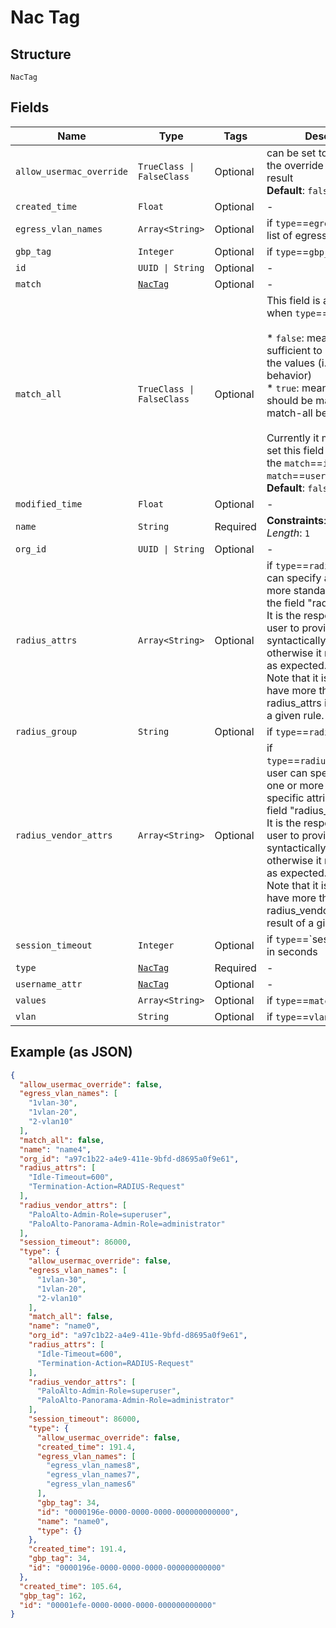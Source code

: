 
# Nac Tag

## Structure

`NacTag`

## Fields

| Name | Type | Tags | Description |
|  --- | --- | --- | --- |
| `allow_usermac_override` | `TrueClass \| FalseClass` | Optional | can be set to true to allow the override by usermac result<br>**Default**: `false` |
| `created_time` | `Float` | Optional | - |
| `egress_vlan_names` | `Array<String>` | Optional | if `type`==`egress_vlan_names`, list of egress vlans to return |
| `gbp_tag` | `Integer` | Optional | if `type`==`gbp_tag` |
| `id` | `UUID \| String` | Optional | - |
| `match` | [`NacTag`](../../doc/models/nac-tag.md) | Optional | - |
| `match_all` | `TrueClass \| FalseClass` | Optional | This field is applicable only when `type`==`match`<br><br>* `false`: means it is sufficient to match any of the values (i.e., match-any behavior)<br>* `true`: means all values should be matched (i.e., match-all behavior)<br><br>Currently it makes sense to set this field to `true` only if the `match`==`idp_role` or `match`==`usermac_label`'<br>**Default**: `false` |
| `modified_time` | `Float` | Optional | - |
| `name` | `String` | Required | **Constraints**: *Minimum Length*: `1` |
| `org_id` | `UUID \| String` | Optional | - |
| `radius_attrs` | `Array<String>` | Optional | if `type`==`radius_attrs`, user can specify a list of one or more standard attributes in the field "radius_attrs".<br>It is the responsibility of the user to provide a syntactically correct string, otherwise it may not work as expected.<br>Note that it is allowed to have more than one radius_attrs in the result of a given rule. |
| `radius_group` | `String` | Optional | if `type`==`radius_group` |
| `radius_vendor_attrs` | `Array<String>` | Optional | if `type`==`radius_vendor_attrs`, user can specify a list of one or more vendor-specific attributes in the field "radius_vendor_attrs".<br>It is the responsibility of the user to provide a syntactically correct string, otherwise it may not work as expected.<br>Note that it is allowed to have more than one radius_vendor_attrs in the result of a given rule. |
| `session_timeout` | `Integer` | Optional | if `type`==`session_timeout, in seconds |
| `type` | [`NacTag`](../../doc/models/nac-tag.md) | Required | - |
| `username_attr` | [`NacTag`](../../doc/models/nac-tag.md) | Optional | - |
| `values` | `Array<String>` | Optional | if `type`==`match` |
| `vlan` | `String` | Optional | if `type`==`vlan` |

## Example (as JSON)

```json
{
  "allow_usermac_override": false,
  "egress_vlan_names": [
    "1vlan-30",
    "1vlan-20",
    "2-vlan10"
  ],
  "match_all": false,
  "name": "name4",
  "org_id": "a97c1b22-a4e9-411e-9bfd-d8695a0f9e61",
  "radius_attrs": [
    "Idle-Timeout=600",
    "Termination-Action=RADIUS-Request"
  ],
  "radius_vendor_attrs": [
    "PaloAlto-Admin-Role=superuser",
    "PaloAlto-Panorama-Admin-Role=administrator"
  ],
  "session_timeout": 86000,
  "type": {
    "allow_usermac_override": false,
    "egress_vlan_names": [
      "1vlan-30",
      "1vlan-20",
      "2-vlan10"
    ],
    "match_all": false,
    "name": "name0",
    "org_id": "a97c1b22-a4e9-411e-9bfd-d8695a0f9e61",
    "radius_attrs": [
      "Idle-Timeout=600",
      "Termination-Action=RADIUS-Request"
    ],
    "radius_vendor_attrs": [
      "PaloAlto-Admin-Role=superuser",
      "PaloAlto-Panorama-Admin-Role=administrator"
    ],
    "session_timeout": 86000,
    "type": {
      "allow_usermac_override": false,
      "created_time": 191.4,
      "egress_vlan_names": [
        "egress_vlan_names8",
        "egress_vlan_names7",
        "egress_vlan_names6"
      ],
      "gbp_tag": 34,
      "id": "0000196e-0000-0000-0000-000000000000",
      "name": "name0",
      "type": {}
    },
    "created_time": 191.4,
    "gbp_tag": 34,
    "id": "0000196e-0000-0000-0000-000000000000"
  },
  "created_time": 105.64,
  "gbp_tag": 162,
  "id": "00001efe-0000-0000-0000-000000000000"
}
```

